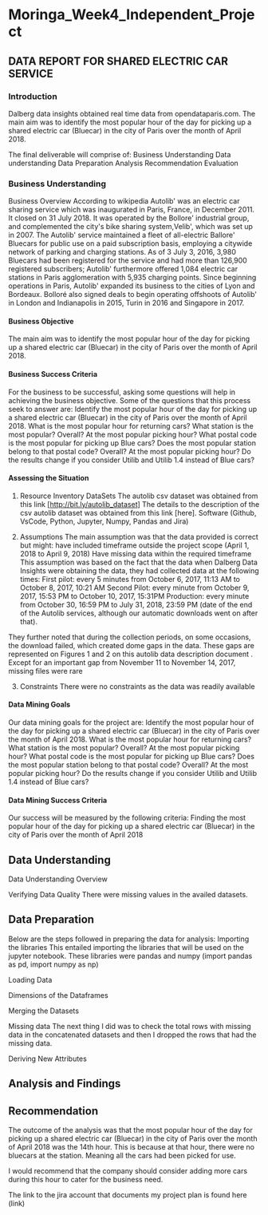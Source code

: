 # Moringa_Week4_Independent_Project

## DATA REPORT FOR SHARED ELECTRIC CAR SERVICE
### Introduction
Dalberg data insights obtained real time data from opendataparis.com. The main aim was to identify the most popular hour of the day for picking up a shared electric car (Bluecar) in the city of Paris over the month of April 2018. 

The final deliverable will comprise of:
Business Understanding
Data understanding
Data Preparation
Analysis
Recommendation
Evaluation

### Business Understanding
Business Overview
According to wikipedia Autolib' was an electric car sharing service which was inaugurated in Paris, France, in December 2011. It closed on 31 July 2018. It was operated by the Bollore' industrial group, and complemented the city's bike sharing system,Velib', which was set up in 2007. The Autolib' service maintained a fleet of all-electric Ballore' Bluecars for public use on a paid subscription basis, employing a citywide network of parking and charging stations. As of 3 July 3, 2016, 3,980 Bluecars had been registered for the service and had more than 126,900 registered subscribers; Autolib' furthermore offered 1,084 electric car stations in Paris agglomeration with 5,935 charging points. Since beginning operations in Paris, Autolib' expanded its business to the cities of Lyon and Bordeaux. Bolloré also signed deals to begin operating offshoots of Autolib' in London and Indianapolis in 2015, Turin in 2016 and Singapore in 2017.


#### Business Objective
The main aim was to identify the most popular hour of the day for picking up a shared electric car (Bluecar) in the city of Paris over the month of April 2018. 

#### Business Success Criteria
For the business to be successful, asking some questions will help in achieving the business objective. Some of the questions that this process seek to answer are:
Identify the most popular hour of the day for picking up a shared electric car (Bluecar) in the city of Paris over the month of April 2018.
What is the most popular hour for returning cars?
What station is the most popular?
Overall?
At the most popular picking hour?
What postal code is the most popular for picking up Blue cars? Does the most popular station belong to that postal code?
Overall?
At the most popular picking hour?
Do the results change if you consider Utilib and Utilib 1.4 instead of Blue cars? 

#### Assessing the Situation
1. Resource Inventory
DataSets
The autolib csv dataset was obtained from this link [http://bit.ly/autolib_dataset] 
The details to the description of the csv autolib dataset was obtained from this link [here].
Software (Github, VsCode, Python, Jupyter, Numpy, Pandas and Jira)


2. Assumptions
The main assumption was that the data provided is correct but might:
 have included timeframe outside the project scope (April 1, 2018 to April 9, 2018)
Have missing data within the required timeframe
This assumption was based on the fact that the data when Dalberg Data Insights were obtaining the data, they had collected data at the following times:
First pilot: every 5 minutes from October 6, 2017, 11:13 AM  to October 8, 2017, 10:21 AM 
Second Pilot: every minute from October 9, 2017, 15:53 PM to October 10, 2017, 15:31PM 
Production: every minute from October 30, 16:59 PM to July 31, 2018, 23:59 PM  (date of the end of the Autolib services, although our automatic downloads went on after that).
 
They further noted that during the collection periods, on some occasions, the download failed, which created dome gaps in the data. These gaps are represented on Figures 1 and 2 on this autolib data description document . Except for an important gap from November 11 to November 14, 2017, missing files were rare


3. Constraints
There were no constraints as the data was readily available 

#### Data Mining Goals
Our data mining goals for the project are:
Identify the most popular hour of the day for picking up a shared electric car (Bluecar) in the city of Paris over the month of April 2018.
What is the most popular hour for returning cars?
What station is the most popular?
Overall?
At the most popular picking hour?
What postal code is the most popular for picking up Blue cars? Does the most popular station belong to that postal code?
Overall?
At the most popular picking hour?
Do the results change if you consider Utilib and Utilib 1.4 instead of Blue cars? 

#### Data Mining Success Criteria
Our success will be measured by the following criteria:
Finding the most popular hour of the day for picking up a shared electric car (Bluecar) in the city of Paris over the month of April 2018

## Data Understanding
Data Understanding Overview
 

Verifying Data Quality
There were missing values in the availed datasets.

## Data Preparation
Below are the steps followed in preparing the data for analysis:
Importing the libraries
This entailed importing the libraries that will be used on the jupyter notebook. These libraries were pandas and numpy (import pandas as pd, import numpy as np)

Loading Data
  
Dimensions of the Dataframes

Merging the Datasets

Missing data
The next thing I did was to check the total rows with missing data in the concatenated datasets and then I dropped the rows that had the missing data.

Deriving New Attributes


## Analysis and Findings
 

## Recommendation
The outcome of the analysis was that the most popular hour of the day for picking up a shared electric car (Bluecar) in the city of Paris over the month of April 2018 was the 14th hour. This is because at that hour, there were no bluecars at the station. Meaning all the cars had been picked for use.

I would recommend that the company should consider adding more cars during this hour to cater for the business need.

 
The link to the jira account that documents my project plan is found here (link)

